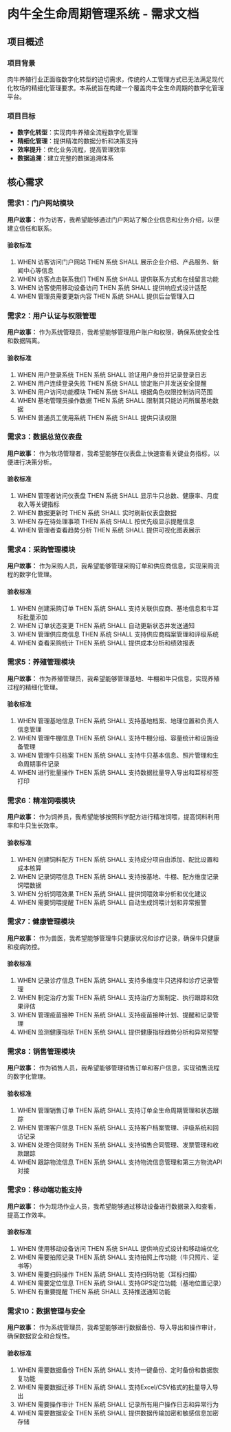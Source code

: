 # 肉牛全生命周期管理系统 - 需求文档

## 项目概述

### 项目背景
肉牛养殖行业正面临数字化转型的迫切需求，传统的人工管理方式已无法满足现代化牧场的精细化管理要求。本系统旨在构建一个覆盖肉牛全生命周期的数字化管理平台。

### 项目目标
- **数字化转型**：实现肉牛养殖全流程数字化管理
- **精细化管理**：提供精准的数据分析和决策支持
- **效率提升**：优化业务流程，提高管理效率
- **数据追溯**：建立完整的数据追溯体系

## 核心需求

### 需求1：门户网站模块

**用户故事：** 作为访客，我希望能够通过门户网站了解企业信息和业务介绍，以便建立信任和联系。

#### 验收标准
1. WHEN 访客访问门户网站 THEN 系统 SHALL 展示企业介绍、产品服务、新闻中心等信息
2. WHEN 访客点击联系我们 THEN 系统 SHALL 提供联系方式和在线留言功能
3. WHEN 访客使用移动设备访问 THEN 系统 SHALL 提供响应式设计适配
4. WHEN 管理员需要更新内容 THEN 系统 SHALL 提供后台管理入口

### 需求2：用户认证与权限管理

**用户故事：** 作为系统管理员，我希望能够管理用户账户和权限，确保系统安全性和数据隔离。

#### 验收标准
1. WHEN 用户登录系统 THEN 系统 SHALL 验证用户身份并记录登录日志
2. WHEN 用户连续登录失败 THEN 系统 SHALL 锁定账户并发送安全提醒
3. WHEN 用户访问功能模块 THEN 系统 SHALL 根据角色权限控制访问范围
4. WHEN 基地管理员操作数据 THEN 系统 SHALL 限制其只能访问所属基地数据
5. WHEN 普通员工使用系统 THEN 系统 SHALL 提供只读权限

### 需求3：数据总览仪表盘

**用户故事：** 作为牧场管理者，我希望能够在仪表盘上快速查看关键业务指标，以便进行决策分析。

#### 验收标准
1. WHEN 管理者访问仪表盘 THEN 系统 SHALL 显示牛只总数、健康率、月度收入等关键指标
2. WHEN 数据更新时 THEN 系统 SHALL 实时刷新仪表盘数据
3. WHEN 存在待处理事项 THEN 系统 SHALL 按优先级显示提醒信息
4. WHEN 管理者查看趋势分析 THEN 系统 SHALL 提供可视化图表展示

### 需求4：采购管理模块

**用户故事：** 作为采购人员，我希望能够管理采购订单和供应商信息，实现采购流程的数字化管理。

#### 验收标准
1. WHEN 创建采购订单 THEN 系统 SHALL 支持关联供应商、基地信息和牛耳标批量添加
2. WHEN 订单状态变更 THEN 系统 SHALL 自动更新状态并发送通知
3. WHEN 管理供应商信息 THEN 系统 SHALL 支持供应商档案管理和评级系统
4. WHEN 查看采购统计 THEN 系统 SHALL 提供成本分析和绩效报表

### 需求5：养殖管理模块

**用户故事：** 作为养殖管理员，我希望能够管理基地、牛棚和牛只信息，实现养殖过程的精细化管理。

#### 验收标准
1. WHEN 管理基地信息 THEN 系统 SHALL 支持基地档案、地理位置和负责人信息管理
2. WHEN 管理牛棚信息 THEN 系统 SHALL 支持牛棚分组、容量统计和设施设备管理
3. WHEN 管理牛只档案 THEN 系统 SHALL 支持牛只基本信息、照片管理和生命周期事件记录
4. WHEN 进行批量操作 THEN 系统 SHALL 支持数据批量导入导出和耳标标签打印

### 需求6：精准饲喂模块

**用户故事：** 作为饲养员，我希望能够按照科学配方进行精准饲喂，提高饲料利用率和牛只生长效率。

#### 验收标准
1. WHEN 创建饲料配方 THEN 系统 SHALL 支持成分项自由添加、配比设置和成本核算
2. WHEN 记录饲喂信息 THEN 系统 SHALL 支持按基地、牛棚、配方维度记录饲喂数据
3. WHEN 分析饲喂效果 THEN 系统 SHALL 提供饲喂效率分析和优化建议
4. WHEN 需要饲喂提醒 THEN 系统 SHALL 自动生成饲喂计划和异常报警

### 需求7：健康管理模块

**用户故事：** 作为兽医，我希望能够管理牛只健康状况和诊疗记录，确保牛只健康和疫病防控。

#### 验收标准
1. WHEN 记录诊疗信息 THEN 系统 SHALL 支持多维度牛只选择和诊疗记录管理
2. WHEN 制定治疗方案 THEN 系统 SHALL 支持治疗方案制定、执行跟踪和效果评估
3. WHEN 管理疫苗接种 THEN 系统 SHALL 支持疫苗接种计划、提醒和记录管理
4. WHEN 监测健康指标 THEN 系统 SHALL 提供健康指标趋势分析和异常预警

### 需求8：销售管理模块

**用户故事：** 作为销售人员，我希望能够管理销售订单和客户信息，实现销售流程的数字化管理。

#### 验收标准
1. WHEN 管理销售订单 THEN 系统 SHALL 支持订单全生命周期管理和状态跟踪
2. WHEN 管理客户信息 THEN 系统 SHALL 支持客户档案管理、评级系统和回访记录
3. WHEN 处理合同财务 THEN 系统 SHALL 支持销售合同管理、发票管理和收款跟踪
4. WHEN 跟踪物流信息 THEN 系统 SHALL 支持物流信息管理和第三方物流API对接

### 需求9：移动端功能支持

**用户故事：** 作为现场作业人员，我希望能够通过移动设备进行数据录入和查看，提高工作效率。

#### 验收标准
1. WHEN 使用移动设备访问 THEN 系统 SHALL 提供响应式设计和移动端优化
2. WHEN 需要拍照记录 THEN 系统 SHALL 支持拍照上传功能（牛只照片、证书等）
3. WHEN 需要扫码操作 THEN 系统 SHALL 支持扫码功能（耳标扫描）
4. WHEN 需要定位信息 THEN 系统 SHALL 支持GPS定位功能（基地位置记录）
5. WHEN 有重要提醒 THEN 系统 SHALL 支持推送通知功能

### 需求10：数据管理与安全

**用户故事：** 作为系统管理员，我希望能够进行数据备份、导入导出和操作审计，确保数据安全和合规性。

#### 验收标准
1. WHEN 需要数据备份 THEN 系统 SHALL 支持一键备份、定时备份和数据恢复功能
2. WHEN 需要数据迁移 THEN 系统 SHALL 支持Excel/CSV格式的批量导入导出
3. WHEN 需要操作审计 THEN 系统 SHALL 记录所有用户操作日志和异常行为
4. WHEN 需要数据安全 THEN 系统 SHALL 提供数据传输加密和敏感信息加密存储